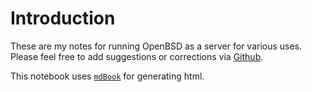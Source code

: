 # Introduction

These are my notes for running OpenBSD as a server for various uses. Please
feel free to add suggestions or corrections via
[Github](https://github.com/lucky/openbsd-notes).

This notebook uses [`mdBook`](https://rust-lang.github.io/mdBook/) for
generating html.
